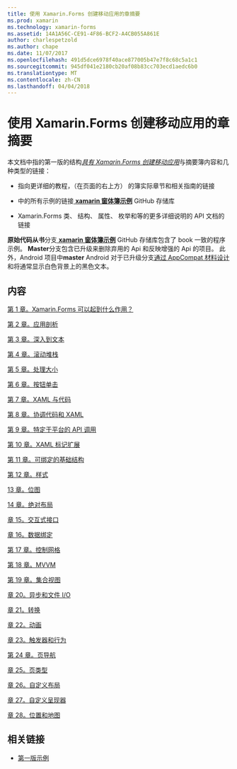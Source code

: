 ```yaml
---
title: 使用 Xamarin.Forms 创建移动应用的章摘要
ms.prod: xamarin
ms.technology: xamarin-forms
ms.assetid: 14A1A56C-CE91-4F86-BCF2-A4CB055A861E
author: charlespetzold
ms.author: chape
ms.date: 11/07/2017
ms.openlocfilehash: 491d5dce6978f40ace877005b47e7f8c68c5a1c1
ms.sourcegitcommit: 945df041e2180cb20af08b83cc703ecd1aedc6b0
ms.translationtype: MT
ms.contentlocale: zh-CN
ms.lasthandoff: 04/04/2018
---
```

# <a name="chapter-summaries-for-creating-mobile-apps-with-xamarinforms"></a>使用 Xamarin.Forms 创建移动应用的章摘要

本文档中指的第一版的结构[*具有 Xamarin.Forms 创建移动应用*](~/xamarin-forms/creating-mobile-apps-xamarin-forms/index.md)与摘要簿内容和几种类型的链接：

- 指向更详细的教程，（在页面的右上方） 的簿实际章节和相关指南的链接

- 中的所有示例的链接[ **xamarin 窗体簿示例**](https://github.com/xamarin/xamarin-forms-book-samples) GitHub 存储库

- Xamarin.Forms 类、 结构、 属性、 枚举和等的更多详细说明的 API 文档的链接

**原始代码从书**分支[ **xamarin 窗体簿示例**](https://github.com/xamarin/xamarin-forms-book-samples) GitHub 存储库包含了 book 一致的程序示例。 **Master**分支包含已升级来删除弃用的 Api 和反映增强的 Api 的项目。 此外，Android 项目中**master** Android 对于已升级分支[通过 AppCompat 材料设计](~/xamarin-forms/platform/android/index.md)和将通常显示白色背景上的黑色文本。

## <a name="contents"></a>内容

[第 1 章。Xamarin.Forms 可以起到什么作用？](chapter01.md)

[第 2 章。应用剖析](chapter02.md)

[第 3 章。深入到文本](chapter03.md)

[第 4 章。滚动堆栈](chapter04.md)

[第 5 章。处理大小](chapter05.md)

[第 6 章。按钮单击](chapter06.md)

[第 7 章。XAML 与代码](chapter07.md)

[第 8 章。协调代码和 XAML](chapter08.md)

[第 9 章。特定于平台的 API 调用](chapter09.md)

[第 10 章。XAML 标记扩展](chapter10.md)

[第 11 章。可绑定的基础结构](chapter11.md)

[第 12 章。样式](chapter12.md)

[13 章。位图](chapter13.md)

[14 章。绝对布局](chapter14.md)

[章 15。交互式接口](chapter15.md)

[章 16。数据绑定](chapter16.md)

[第 17 章。控制网格](chapter17.md)

[第 18 章。MVVM](chapter18.md)

[第 19 章。集合视图](chapter19.md)

[章 20。异步和文件 I/O](chapter20.md)

[章 21。转换](chapter21.md)

[章 22。动画](chapter22.md)

[章 23。触发器和行为](chapter23.md)

[第 24 章。页导航](chapter24.md)

[章 25。页类型](chapter25.md)

[章 26。自定义布局](chapter26.md)

[章 27。自定义呈现器](chapter27.md)

[章 28。位置和地图](chapter28.md)



## <a name="related-links"></a>相关链接

- [第一版示例](https://github.com/xamarin/xamarin-forms-book-samples)
